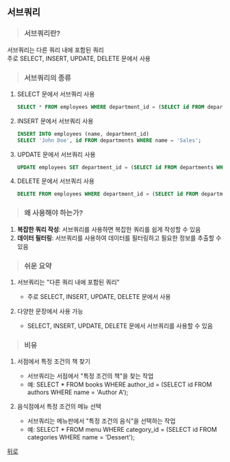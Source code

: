 ## 서브쿼리
> ### 서브쿼리란?
서브쿼리는 다른 쿼리 내에 포함된 쿼리</br>
주로 SELECT, INSERT, UPDATE, DELETE 문에서 사용

> ### 서브쿼리의 종류
1. SELECT 문에서 서브쿼리 사용
    ```sql
    SELECT * FROM employees WHERE department_id = (SELECT id FROM departments WHERE name = 'Sales');
    ```

2. INSERT 문에서 서브쿼리 사용
    ```sql
    INSERT INTO employees (name, department_id)
    SELECT 'John Doe', id FROM departments WHERE name = 'Sales';
    ```

3. UPDATE 문에서 서브쿼리 사용
    ```sql
    UPDATE employees SET department_id = (SELECT id FROM departments WHERE name = 'Marketing') WHERE name = 'John Doe';
    ```

4. DELETE 문에서 서브쿼리 사용
    ```sql
    DELETE FROM employees WHERE department_id = (SELECT id FROM departments WHERE name = 'Sales');
    ```

> ### 왜 사용해야 하는가?
1. **복잡한 쿼리 작성**: 서브쿼리를 사용하면 복잡한 쿼리를 쉽게 작성할 수 있음
2. **데이터 필터링**: 서브쿼리를 사용하여 데이터를 필터링하고 필요한 정보를 추출할 수 있음

> ### 쉬운 요약
1. 서브쿼리는 "다른 쿼리 내에 포함된 쿼리"
    - 주로 SELECT, INSERT, UPDATE, DELETE 문에서 사용

2. 다양한 문장에서 사용 가능
    - SELECT, INSERT, UPDATE, DELETE 문에서 서브쿼리를 사용할 수 있음

> ### 비유
1. 서점에서 특정 조건의 책 찾기
    - 서브쿼리는 서점에서 "특정 조건의 책"을 찾는 작업
    - 예: SELECT * FROM books WHERE author_id = (SELECT id FROM authors WHERE name = 'Author A');

2. 음식점에서 특정 조건의 메뉴 선택
    - 서브쿼리는 메뉴판에서 "특정 조건의 음식"을 선택하는 작업
    - 예: SELECT * FROM menu WHERE category_id = (SELECT id FROM categories WHERE name = 'Dessert');

[뒤로](mysql.md)
